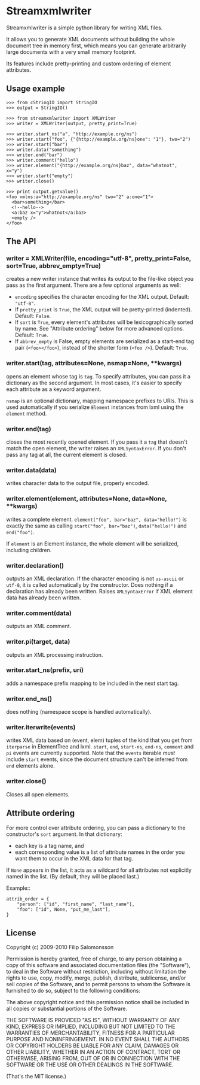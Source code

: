 Streamxmlwriter
===============

Streamxmlwriter is a simple python library for writing XML files.

It allows you to generate XML documents without building the whole
document tree in memory first, which means you can generate
arbitrarily large documents with a very small memory footprint.

Its features include pretty-printing and custom ordering of element
attributes.


Usage example
-------------

    >>> from cStringIO import StringIO
    >>> output = StringIO()

    >>> from streamxmlwriter import XMLWriter
    >>> writer = XMLWriter(output, pretty_print=True)

    >>> writer.start_ns("a", "http://example.org/ns")
    >>> writer.start("foo", {"{http://example.org/ns}one": "1"}, two="2")
    >>> writer.start("bar")
    >>> writer.data("something")
    >>> writer.end("bar")
    >>> writer.comment("hello")
    >>> writer.element("{http://example.org/ns}baz", data="whatnot", x="y")
    >>> writer.start("empty")
    >>> writer.close()

    >>> print output.getvalue()
    <foo xmlns:a="http://example.org/ns" two="2" a:one="1">
      <bar>something</bar>
      <!--hello-->
      <a:baz x="y">whatnot</a:baz>
      <empty />
    </foo>


The API
-------

### writer = XMLWriter(file, encoding="utf-8", pretty_print=False, sort=True, abbrev_empty=True)
creates a new writer instance that writes its output to the file-like
object you pass as the first argument. There are a few optional
arguments as well:

* `encoding` specifies the character encoding for the XML output.
  Default: `"utf-8"`.
* If `pretty_print` is `True`, the XML output will be pretty-printed
  (indented). Default: `False`.
* If `sort` is `True`, every element's attributes will be
  lexicographically sorted by name. See "Attribute ordering" below for
  more advanced options. Default: `True`.
* If `abbrev_empty` is False, empty elements are serialized as a
  start-end tag pair (`<foo></foo>`), instead of the shorter form
  (`<foo />`). Default: `True`.

### writer.start(tag, attributes=None, nsmap=None, **kwargs)
opens an element whose tag is `tag`. To specify attributes, you can
pass it a dictionary as the second argument. In most cases, it's
easier to specify each attribute as a keyword argument.

`nsmap` is an optional dictionary, mapping namespace prefixes to URIs.
This is used automatically if you serialize `Element` instances from
lxml using the `element` method.

### writer.end(tag)
closes the most recently opened element. If you pass it a `tag` that
doesn't match the open element, the writer raises an `XMLSyntaxError`.
If you don't pass any tag at all, the current element is closed.

### writer.data(data)
writes character data to the output file, properly encoded.

### writer.element(element, attributes=None, data=None, **kwargs)
writes a complete element. `element("foo", bar="baz", data="hello!")`
is exactly the same as calling `start("foo", bar="baz")`,
`data("hello!")` and `end("foo")`.

If `element` is an Element instance, the whole element will be
serialized, including children.

### writer.declaration()
outputs an XML declaration. If the character encoding is not
`us-ascii` or `utf-8`, it is called automatically by the constructor.
Does nothing if a declaration has already been written. Raises
`XMLSyntaxError` if XML element data has already been written.

### writer.comment(data)
outputs an XML comment.

### writer.pi(target, data)
outputs an XML processing instruction.

### writer.start_ns(prefix, uri)
adds a namespace prefix mapping to be included in the next start tag.

### writer.end_ns()
does nothing (namespace scope is handled automatically).

### writer.iterwrite(events)
writes XML data based on (event, elem) tuples of the kind that you get
from `iterparse` in ElementTree and lxml. `start`, `end`, `start-ns`,
`end-ns`, `comment` and `pi` events are currently supported. Note that
the `events` iterable *must* include `start` events, since the
document structure can't be inferred from `end` elements alone.

### writer.close()
Closes all open elements.


Attribute ordering
------------------

For more control over attribute ordering, you can pass a dictionary to
the constructor's `sort` argument. In that dictionary:

* each key is a tag name, and
* each corresponding value is a list of attribute names in the order
  you want them to occur in the XML data for that tag.

If `None` appears in the list, it acts as a wildcard for all
attributes not explicitly named in the list. (By default, they will be
placed last.)

Example::

    attrib_order = {
        "person": ["id", "first_name", "last_name"],
        "foo": ["id", None, "put_me_last"],
    }



License
-------

Copyright (c) 2009-2010 Filip Salomonsson

Permission is hereby granted, free of charge, to any person obtaining a copy
of this software and associated documentation files (the "Software"), to deal
in the Software without restriction, including without limitation the rights
to use, copy, modify, merge, publish, distribute, sublicense, and/or sell
copies of the Software, and to permit persons to whom the Software is
furnished to do so, subject to the following conditions:

The above copyright notice and this permission notice shall be included in
all copies or substantial portions of the Software.

THE SOFTWARE IS PROVIDED "AS IS", WITHOUT WARRANTY OF ANY KIND, EXPRESS OR
IMPLIED, INCLUDING BUT NOT LIMITED TO THE WARRANTIES OF MERCHANTABILITY,
FITNESS FOR A PARTICULAR PURPOSE AND NONINFRINGEMENT. IN NO EVENT SHALL THE
AUTHORS OR COPYRIGHT HOLDERS BE LIABLE FOR ANY CLAIM, DAMAGES OR OTHER
LIABILITY, WHETHER IN AN ACTION OF CONTRACT, TORT OR OTHERWISE, ARISING FROM,
OUT OF OR IN CONNECTION WITH THE SOFTWARE OR THE USE OR OTHER DEALINGS IN
THE SOFTWARE.

(That's the MIT license.)